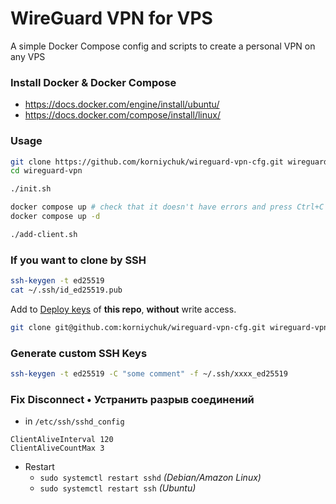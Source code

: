# WireGuard VPN for VPS

A simple Docker Compose config and scripts to create a personal VPN on any VPS

### Install Docker & Docker Compose

- https://docs.docker.com/engine/install/ubuntu/
- https://docs.docker.com/compose/install/linux/

### Usage
```sh
git clone https://github.com/korniychuk/wireguard-vpn-cfg.git wireguard-vpn
cd wireguard-vpn

./init.sh

docker compose up # check that it doesn't have errors and press Ctrl+C to exit
docker compose up -d

./add-client.sh
```

### If you want to clone by SSH
```sh
ssh-keygen -t ed25519
cat ~/.ssh/id_ed25519.pub
```

Add to [Deploy keys](https://github.com/korniychuk/wireguard-vpn-cfg/settings/keys/new) of **this repo**, **without** write access.

```sh
git clone git@github.com:korniychuk/wireguard-vpn-cfg.git wireguard-vpn
```

### Generate custom SSH Keys
```sh
ssh-keygen -t ed25519 -C "some comment" -f ~/.ssh/xxxx_ed25519
```

### Fix Disconnect • Устранить разрыв соединений

- in `/etc/ssh/sshd_config`
```
ClientAliveInterval 120
ClientAliveCountMax 3
```

- Restart
    - `sudo systemctl restart sshd` _(Debian/Amazon Linux)_
    - `sudo systemctl restart ssh` _(Ubuntu)_

